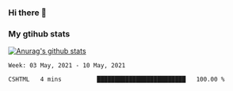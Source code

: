### Hi there 👋

### My gtihub stats

[![Anurag's github stats](https://github-readme-stats.vercel.app/api?username=gaozhidong)](https://github.com/gaozhidong/github-readme-stats)

<!--START_SECTION:waka-->
```text
Week: 03 May, 2021 - 10 May, 2021

CSHTML   4 mins          █████████████████████████   100.00 % 
```
<!--END_SECTION:waka-->